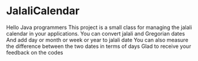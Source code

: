 # JalaliCalendar
Hello Java programmers
This project is a small class for managing the jalali calendar in your applications.
You can convert jalali and Gregorian dates
And add day or month or week or year to jalali date
You can also measure the difference between the two dates in terms of days
Glad to receive your feedback on the codes
